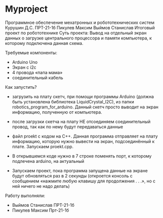 # Myproject
Программное обеспечение мехатронных и робототехнических систем Курушин Д.С. ПРТ-21-1б Пикулев Максим Выймов Станислав
Итоговый проект по робототехнике
Суть проекта: 
Вывод на отдельный экран данных о загрузке центрального процессора и памяти компьютера, к которому подключена данная схема. 

Требуемые компоненты:
- Arduino Uno
- Экран с i2c
- 4 провода «папа мама»
- соединительный кабель

Как запустить?
- загрузить на плату скетч, при помощи программы Arduino (должна быть установлена библиотека LiquidCrystal_I2C), из папки robotics_program_for_arduino. Данный скетч просто выводит на экран информацию, полученную от компьютера. 
- после загрузки скетча на плату НЕ отсоединяем соединительный провод, так как по нему будут передаваться данные 
- файл proekt с кодом на С++. Данная программа отправляет на плату информацию, которую нужно вывести на экран, подсоединённый к плате.  Запускаем proekt.cpp.
- В открывшемся коде нужно в 7 строке поменять порт, к которому подлечена arduino, на актуальный

- Запускаем проект, пока программа запущена данные на экране будут обновляться раз в 2 секунды (откроется консоль с сообщением «нажмите любую клавишу для продолжения . . .», но с ней ничего не надо делать)

Работу выполняли: 
- Выймов Станислав ПРТ-21-1б
- Пикулев Максим Прт-21-1б
